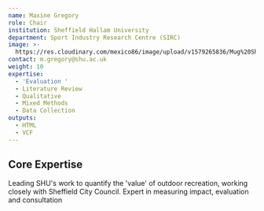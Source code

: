 ```yaml
---
name: Maxine Gregory
role: Chair
institution: Sheffield Hallam University
department: Sport Industry Research Centre (SIRC)
image: >-
  https://res.cloudinary.com/mexico86/image/upload/v1579265836/Mug%20Shots/Maxine_Gregory_122943_p8eugc.jpg
contact: m.gregory@shu.ac.uk
weight: 10
expertise:
  - 'Evaluation '
  - Literature Review
  - Qualitative
  - Mixed Methods
  - Data Collection
outputs:
  - HTML
  - VCF
---
```


## Core Expertise

Leading SHU's work to quantify the 'value' of outdoor recreation, working
closely with Sheffield City Council. Expert in measuring impact, evaluation
and consultation
